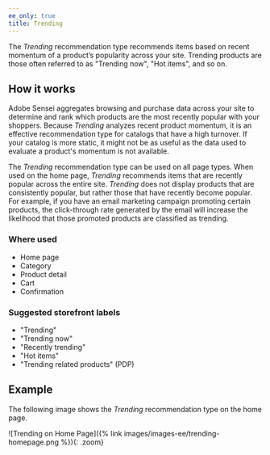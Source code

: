```yaml
---
ee_only: true
title: Trending
---
```


The _Trending_ recommendation type recommends items based on recent momentum of a product’s popularity across your site. Trending products are those often referred to as "Trending now", "Hot items", and so on.

## How it works

Adobe Sensei aggregates browsing and purchase data across your site to determine and rank which products are the most recently popular with your shoppers. Because _Trending_ analyzes recent product momentum, it is an effective recommendation type for catalogs that have a high turnover. If your catalog is more static, it might not be as useful as the data used to evaluate a product's momentum is not available.

The _Trending_ recommendation type can be used on all page types. When used on the home page, _Trending_ recommends items that are recently popular across the entire site. _Trending_ does not display products that are consistently popular, but rather those that have recently become popular. For example, if you have an email marketing campaign promoting certain products, the click-through rate generated by the email will increase the likelihood that those promoted products are classified as trending.

### Where used

-  Home page
-  Category
-  Product detail
-  Cart
-  Confirmation

### Suggested storefront labels

-  "Trending"
-  "Trending now"
-  "Recently trending"
-  "Hot items"
-  "Trending related products" (PDP)

## Example

The following image shows the _Trending_ recommendation type on the home page.

   ![Trending on Home Page]({% link images/images-ee/trending-homepage.png %}){: .zoom}
